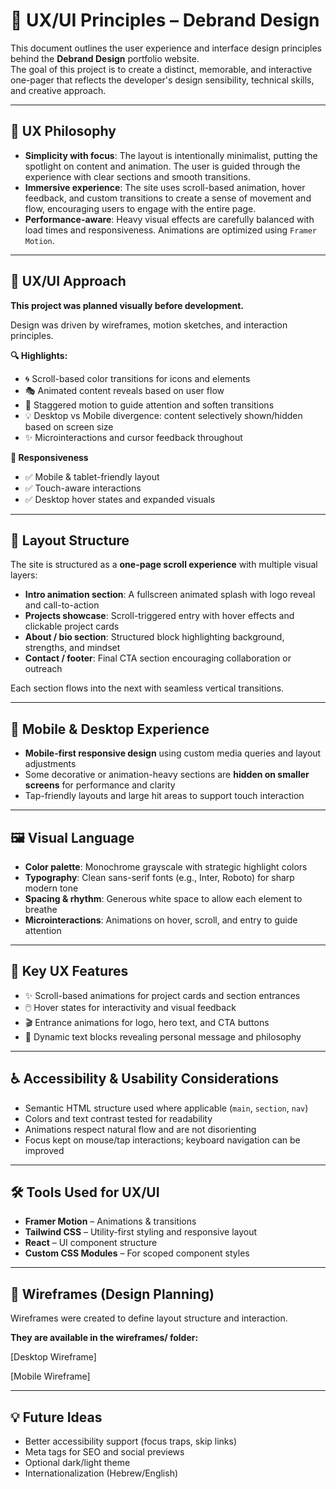 # 🎨 UX/UI Principles – Debrand Design

This document outlines the user experience and interface design principles behind the **Debrand Design** portfolio website.  
The goal of this project is to create a distinct, memorable, and interactive one-pager that reflects the developer's design sensibility, technical skills, and creative approach.

---

## 🧠 UX Philosophy

- **Simplicity with focus**: The layout is intentionally minimalist, putting the spotlight on content and animation. The user is guided through the experience with clear sections and smooth transitions.
- **Immersive experience**: The site uses scroll-based animation, hover feedback, and custom transitions to create a sense of movement and flow, encouraging users to engage with the entire page.
- **Performance-aware**: Heavy visual effects are carefully balanced with load times and responsiveness. Animations are optimized using `Framer Motion`.

---

## 📐 UX/UI Approach

**This project was planned visually before development.**

Design was driven by wireframes, motion sketches, and interaction principles.

**🔍 Highlights:**

  -  🌀 Scroll-based color transitions for icons and elements
  -  🎭 Animated content reveals based on user flow
  -  🧘 Staggered motion to guide attention and soften transitions
  -  💡 Desktop vs Mobile divergence: content selectively shown/hidden based on screen size
  -  ✨ Microinteractions and cursor feedback throughout

**📱 Responsiveness**

  -  ✅ Mobile & tablet-friendly layout
  -  ✅ Touch-aware interactions
  -  ✅ Desktop hover states and expanded visuals

---

## 📁 Layout Structure

The site is structured as a **one-page scroll experience** with multiple visual layers:
- **Intro animation section**: A fullscreen animated splash with logo reveal and call-to-action
- **Projects showcase**: Scroll-triggered entry with hover effects and clickable project cards
- **About / bio section**: Structured block highlighting background, strengths, and mindset
- **Contact / footer**: Final CTA section encouraging collaboration or outreach

Each section flows into the next with seamless vertical transitions.

---

## 📱 Mobile & Desktop Experience

- **Mobile-first responsive design** using custom media queries and layout adjustments
- Some decorative or animation-heavy sections are **hidden on smaller screens** for performance and clarity
- Tap-friendly layouts and large hit areas to support touch interaction

---

## 🖼 Visual Language

- **Color palette**: Monochrome grayscale with strategic highlight colors
- **Typography**: Clean sans-serif fonts (e.g., Inter, Roboto) for sharp modern tone
- **Spacing & rhythm**: Generous white space to allow each element to breathe
- **Microinteractions**: Animations on hover, scroll, and entry to guide attention

---

## 🎯 Key UX Features

- ✨ Scroll-based animations for project cards and section entrances
- 🖱️ Hover states for interactivity and visual feedback
- 🎬 Entrance animations for logo, hero text, and CTA buttons
- 💬 Dynamic text blocks revealing personal message and philosophy

---

## ♿ Accessibility & Usability Considerations

- Semantic HTML structure used where applicable (`main`, `section`, `nav`)
- Colors and text contrast tested for readability
- Animations respect natural flow and are not disorienting
- Focus kept on mouse/tap interactions; keyboard navigation can be improved

---

## 🛠 Tools Used for UX/UI

- **Framer Motion** – Animations & transitions
- **Tailwind CSS** – Utility-first styling and responsive layout
- **React** – UI component structure
- **Custom CSS Modules** – For scoped component styles

---

## 📂 Wireframes (Design Planning)

Wireframes were created to define layout structure and interaction.

**They are available in the wireframes/ folder:**

[Desktop Wireframe]

[Mobile Wireframe]

---

## 💡 Future Ideas

  -  Better accessibility support (focus traps, skip links)
  -  Meta tags for SEO and social previews
  -  Optional dark/light theme
  -  Internationalization (Hebrew/English)